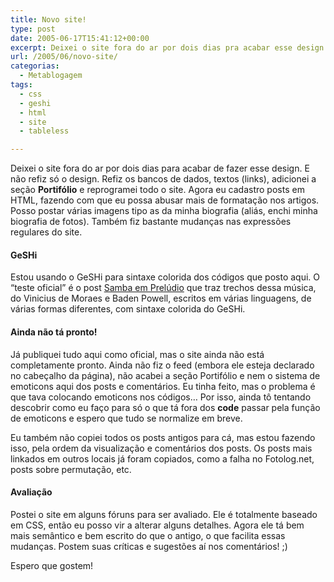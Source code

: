 ```yaml
---
title: Novo site!
type: post
date: 2005-06-17T15:41:12+00:00
excerpt: Deixei o site fora do ar por dois dias pra acabar esse design... E olha que nem foi só design! Refix os bancos de dados, textos (links), adicionei a seção Portifólio e reprogramei todo o site!
url: /2005/06/novo-site/
categorias:
  - Metablogagem
tags:
  - css
  - geshi
  - html
  - site
  - tableless

---
```

Deixei o site fora do ar por dois dias para acabar de fazer esse design. E não refiz só o design. Refiz os bancos de dados, textos (links), adicionei a seção **Portifólio** e reprogramei todo o site. Agora eu cadastro posts em HTML, fazendo com que eu possa abusar mais de formatação nos artigos. Posso postar várias imagens tipo as da minha biografia (aliás, enchi minha biografia de fotos). Também fiz bastante mudanças nas expressões regulares do site.

#### GeSHi

Estou usando o GeSHi para sintaxe colorida dos códigos que posto aqui. O “teste oficial” é o post [Samba em Prelúdio][1] que traz trechos dessa música, do Vinicius de Moraes e Baden Powell, escritos em várias linguagens, de várias formas diferentes, com sintaxe colorida do GeSHi.

#### Ainda não tá pronto!

Já publiquei tudo aqui como oficial, mas o site ainda não está completamente pronto. Ainda não fiz o feed (embora ele esteja declarado no cabeçalho da página), não acabei a seção Portifólio e nem o sistema de emoticons aqui dos posts e comentários. Eu tinha feito, mas o problema é que tava colocando emoticons nos códigos… Por isso, ainda tô tentando descobrir como eu faço para só o que tá fora dos **code** passar pela função de emoticons e espero que tudo se normalize em breve.

Eu também não copiei todos os posts antigos para cá, mas estou fazendo isso, pela ordem da visualização e comentários dos posts. Os posts mais linkados em outros locais já foram copiados, como a falha no Fotolog.net, posts sobre permutação, etc.

#### Avaliação

Postei o site em alguns fóruns para ser avaliado. Ele é totalmente baseado em CSS, então eu posso vir a alterar alguns detalhes. Agora ele tá bem mais semântico e bem escrito do que o antigo, o que facilita essas mudanças. Postem suas críticas e sugestões aí nos comentários! ;)

Espero que gostem!

 [1]: /2005/06/samba-em-preludio/

